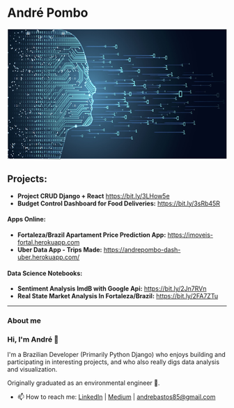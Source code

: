 # André Pombo

<p align="center">
  <img src="img/Banner1.jpg" width="1000" height="300" >
</p>

## Projects:

* **Project CRUD Django + React** https://bit.ly/3LHow5e
* **Budget Control Dashboard for Food Deliveries:** https://bit.ly/3sRb45R
#### Apps Online:

* **Fortaleza/Brazil Apartament Price Prediction App:** https://imoveis-fortal.herokuapp.com
* **Uber Data App - Trips Made:** https://andrepombo-dash-uber.herokuapp.com/
####  Data Science Notebooks:

* **Sentiment Analysis ImdB with Google Api:**  https://bit.ly/2Jn7RVn
* **Real State Market Analysis In Fortaleza/Brazil:** https://bit.ly/2FA7ZTu


---
### About me

### Hi, I'm André 👋

I'm a Brazilian Developer (Primarily Python Django) who enjoys building and participating in interesting projects, and who also really digs data analysis and visualization.

Originally graduated as an environmental engineer 🌱.

- 📫 How to reach me: [LinkedIn](https://www.linkedin.com/in/andrepombo/) 
                      | [Medium](https://medium.com/@andrepombo)
                      | andrebastos85@gmail.com 

